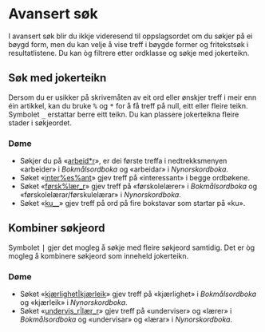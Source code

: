 # Avansert søk
I avansert søk blir du ikkje videresend til oppslagsordet om du søkjer på ei bøygd form, men du kan velje å vise treff i bøygde former og fritekstsøk i resultatlistene. Du kan òg filtrere etter ordklasse og søkje med jokerteikn.

## Søk med jokerteikn

Dersom du er usikker på skrivemåten av eit ord eller ønskjer treff i meir enn éin artikkel, kan du bruke <kbd>%</kbd> og <kbd>\*</kbd> for å få treff på null, eitt eller fleire teikn. Symbolet <kbd>\_</kbd> erstattar berre eitt teikn. Du kan plassere jokerteikna fleire stader i søkjeordet.

### Døme

*   Søkjer du på «[arbeid\*r](https://ordbokene.no/nno/search?q=arbeid*r&dict=bm,nn&scope=eif)», er dei første treffa i nedtrekksmenyen «arbeider» i _Bokmålsordboka_ og «arbeidar» i _Nynorskordboka_.
*   Søket «[inter%es%ant](https://ordbokene.no/nno/search?q=inter%25es%25ant&dict=bm,nn&scope=eif)» gjev treff på «interessant» i begge ordbøkene.
*   Søket «[førsk%lær\_r](https://ordbokene.no/nno/search?q=f%C3%B8rsk%l%C3%A6r_r&dict=bm,nn&scope=eif)» gjev treff på «førskolelærer» i _Bokmålsordboka_ og «førskolelærar/førskulelærar» i _Nynorskordboka_.
*   Søket «[ku\_\_](https://ordbokene.no/nno/search?q=ku__&dict=bm,nn&scope=eif)» gjev treff på ord på fire bokstavar som startar på «ku».

## Kombiner søkjeord

Symbolet <kbd>|</kbd> gjer det mogleg å søkje med fleire søkjeord samtidig. Det er òg mogleg å kombinere søkjeord som inneheld jokerteikn.

### Døme

*   Søket «[kjærlighet|kjærleik](https://ordbokene.no/nno/bm,nn/kj%C3%A6rlighet%7Ckj%C3%A6rleik)» gjev treff på «kjærlighet» i _Bokmålsordboka_ og «kjærleik» i _Nynorskordboka_.
*   Søket «[undervis\_r|lær\_r](https://ordbokene.no/nno/search?q=undervis_r|l%C3%A6r_r&dict=bm,nn&scope=eif)» gjev treff på «underviser» og «lærer» i _Bokmålsordboka_ og «undervisar» og «lærar» i _Nynorskordboka_.